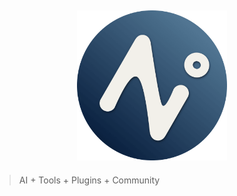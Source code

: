 <h2 align="center">
  <img width="240" src="./assets/noi.png" />
</h2>

> AI + Tools + Plugins + Community
